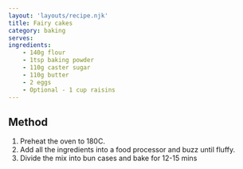 ```yaml
---
layout: 'layouts/recipe.njk'
title: Fairy cakes
category: baking
serves: 
ingredients:
    - 140g flour
    - 1tsp baking powder
    - 110g caster sugar
    - 110g butter
    - 2 eggs
    - Optional - 1 cup raisins
---
```


## Method
1. Preheat the oven to 180C.
2. Add all the ingredients into a food processor and buzz until fluffy.
3. Divide the mix into bun cases and bake for 12-15 mins

